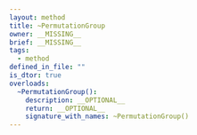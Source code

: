 ```yaml
---
layout: method
title: ~PermutationGroup
owner: __MISSING__
brief: __MISSING__
tags:
  - method
defined_in_file: ""
is_dtor: true
overloads:
  ~PermutationGroup():
    description: __OPTIONAL__
    return: __OPTIONAL__
    signature_with_names: ~PermutationGroup()
---
```

